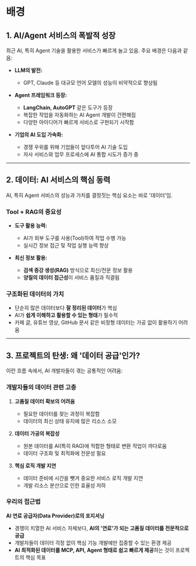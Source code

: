 # 배경

## 1. AI/Agent 서비스의 폭발적 성장

최근 AI, 특히 Agent 기술을 활용한 서비스가 빠르게 늘고 있음. 주요 배경은 다음과 같음:

* **LLM의 발전:** 
  * GPT, Claude 등 대규모 언어 모델의 성능이 비약적으로 향상됨

* **Agent 프레임워크 등장:** 
  * **LangChain, AutoGPT** 같은 도구가 등장
  * 복잡한 작업을 자동화하는 AI Agent 개발이 간편해짐
  * 다양한 아이디어가 빠르게 서비스로 구현되기 시작함

* **기업의 AI 도입 가속화:** 
  * 경쟁 우위를 위해 기업들이 앞다투어 AI 기술 도입
  * 자사 서비스와 업무 프로세스에 AI 통합 시도가 증가 중

---

## 2. 데이터: AI 서비스의 핵심 동력

AI, 특히 Agent 서비스의 성능과 가치를 결정짓는 핵심 요소는 바로 '데이터'임.

### Tool + RAG의 중요성

* **도구 활용 능력:** 
  * AI가 외부 도구를 사용(Tool)하여 작업 수행 가능
  * 실시간 정보 접근 및 작업 실행 능력 향상

* **최신 정보 활용:** 
  * **검색 증강 생성(RAG)** 방식으로 최신/전문 정보 활용
  * **양질의 데이터 접근성**이 서비스 품질과 직결됨

### 구조화된 데이터의 가치

* 단순히 많은 데이터보다 **잘 정리된 데이터**가 핵심
* AI가 **쉽게 이해하고 활용할 수 있는 형태**가 필수적
* 카페 글, 유튜브 영상, GitHub 문서 같은 비정형 데이터는 가공 없이 활용하기 어려움

---

## 3. 프로젝트의 탄생: 왜 '데이터 공급'인가?

이런 흐름 속에서, AI 개발자들이 겪는 공통적인 어려움:

### 개발자들의 데이터 관련 고충

1. **고품질 데이터 확보의 어려움**
   * 필요한 데이터를 찾는 과정이 복잡함
   * 데이터의 최신 상태 유지에 많은 리소스 소모

2. **데이터 가공의 복잡성**
   * 원본 데이터를 AI(특히 RAG)에 적합한 형태로 변환 작업이 까다로움
   * 데이터 구조화 및 최적화에 전문성 필요

3. **핵심 로직 개발 지연**
   * 데이터 준비에 시간을 뺏겨 중요한 서비스 로직 개발 지연
   * 개발 리소스 분산으로 인한 효율성 저하

### 우리의 접근법

**AI 연료 공급자(Data Provider)로의 포지셔닝**

* 경쟁이 치열한 AI 서비스 자체보다, **AI의 '연료'가 되는 고품질 데이터를 전문적으로 공급**
* 개발자들이 데이터 걱정 없이 핵심 기능 개발에만 집중할 수 있는 환경 제공
* **AI 최적화된 데이터를 MCP, API, Agent 형태로 쉽고 빠르게 제공**하는 것이 프로젝트의 핵심 목표 